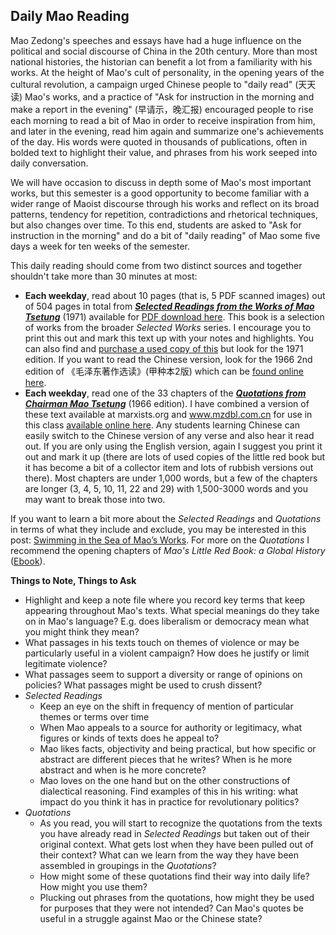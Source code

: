 ## Daily Mao Reading

Mao Zedong's speeches and essays have had a huge influence on the political and social discourse of China in the 20th century. More than most national histories, the historian can benefit a lot from a familiarity with his works. At the height of Mao's cult of personality, in the opening years of the cultural revolution, a campaign urged Chinese people to "daily read" (天天读) Mao's works, and a practice of "Ask for instruction in the morning and make a report in the evening" (早请示，晚汇报) encouraged people to rise each morning to read a bit of Mao in order to receive inspiration from him, and later in the evening, read him again and summarize one's achievements of the day. His words were quoted in thousands of publications, often in bolded text to highlight their value, and phrases from his work seeped into daily conversation. 

We will have occasion to discuss in depth some of Mao's most important works, but this semester is a good opportunity to become familiar with a wider range of Maoist discourse through his works and reflect on its broad patterns, tendency for repetition, contradictions and rhetorical techniques, but also changes over time. To this end, students are asked to "Ask for instruction in the morning" and do a bit of "daily reading" of Mao some five days a week for ten weeks of the semester. 

This daily reading should come from two distinct sources and together shouldn't take more than 30 minutes at most: 

- **Each weekday**, read about 10 pages (that is, 5 PDF scanned images) out of 504 pages in total from **[*Selected Readings from the Works of Mao Tsetung*](https://www.marxists.org/reference/archive/mao/selected-works/mao-selectedreadings-1971.pdf)** (1971) available for [PDF download here](https://www.marxists.org/reference/archive/mao/selected-works/mao-selectedreadings-1971.pdf). This book is a selection of works from the broader *Selected Works* series. I encourage you to print this out and mark this text up with your notes and highlights.  You can also find and [purchase a used copy of this](https://www.bookfinder.com/search/?st=sr&ac=qr&mode=basic&author=&title=Selected+Readings+from+the+Works+of+Mao+Tsetung&isbn=&lang=en&destination=gb&currency=GBP&binding=*&keywords=&publisher=&min_year=&max_year=&minprice=&maxprice=&classic=off) but look for the 1971 edition. If you want to read the Chinese version, look for the 1966 2nd edition of 《毛泽东著作选读》(甲种本2版) which can be [found online here](http://www.mzdbl.com.cn/maoxuan/%E6%AF%9B%E6%B3%BD%E4%B8%9C%E8%91%97%E4%BD%9C%E9%80%89%E8%AF%BB%EF%BC%88%E7%94%B2%E7%A7%8D%E6%9C%AC%EF%BC%892%E7%89%88.pdf).
- **Each weekday**, read one of the 33 chapters of the **[*Quotations from Chairman Mao Tsetung*](https://muninn.net/modules/mo3337/quotes/)** (1966 edition). I have combined a version of these text available at marxists.org and www.mzdbl.com.cn for use in this class [available online here](https://muninn.net/modules/mo3337/quotes/). Any students learning Chinese can easily switch to the Chinese version of any verse and also hear it read out. If you are only using the English version, again I suggest you print it out and mark it up (there are lots of used copies of the little red book but it has become a bit of a collector item and lots of rubbish versions out there). Most chapters are under 1,000 words, but a few of the chapters are longer (3, 4, 5, 10, 11, 22 and 29) with 1,500-3000 words and you may want to break those into two.


If you want to learn a bit more about the *Selected Readings* and *Quotations* in terms of what they include and exclude, you may be interested in this post: [Swimming in the Sea of Mao’s Works](https://froginawell.net/frog/2024/08/a-few-notes-on-works-by-mao/). For more on the *Quotations* I recommend the opening chapters of *Mao's Little Red Book: a Global History* ([Ebook](https://library.st-andrews.ac.uk/record=b3053036~S5)).

**Things to Note, Things to Ask**

- Highlight and keep a note file where you record key terms that keep appearing throughout Mao's texts. What special meanings do they take on in Mao's language? E.g. does liberalism or democracy mean what you might think they mean?
- What passages in his texts touch on themes of violence or may be particularly useful in a violent campaign? How does he justify or limit legitimate violence?
- What passages seem to support a diversity or range of opinions on policies? What passages might be used to crush dissent?
- *Selected Readings* 
    - Keep an eye on the shift in frequency of mention of particular themes or terms over time
    - When Mao appeals to a source for authority or legitimacy, what figures or kinds of texts does he appeal to?
    - Mao likes facts, objectivity and being practical, but how specific or abstract are different pieces that he writes? When is he more abstract and when is he more concrete?
    - Mao loves on the one hand but on the other constructions of dialectical reasoning. Find examples of this in his writing: what impact do you think it has in practice for revolutionary politics?
- *Quotations*
    - As you read, you will start to recognize the quotations from the texts you have already read in *Selected Readings* but taken out of their original context. What gets lost when they have been pulled out of their context? What can we learn from the way they have been assembled in groupings in the *Quotations*?
    - How might some of these quotations find their way into daily life? How might you use them?
    - Plucking out phrases from the quotations, how might they be used for purposes that they were not intended? Can Mao's quotes be useful in a struggle against Mao or the Chinese state?
    
